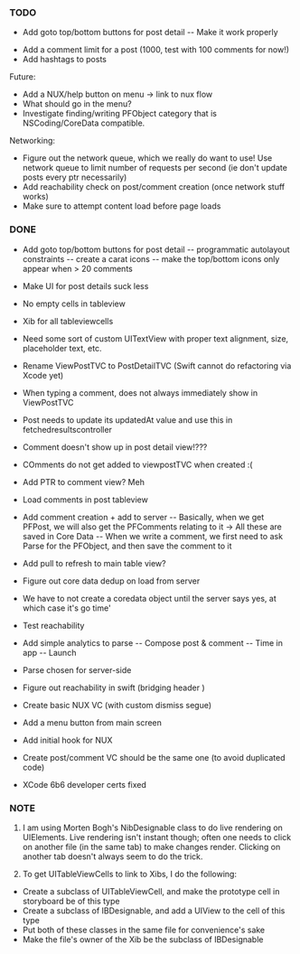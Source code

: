 ### TODO

- Add goto top/bottom buttons for post detail
-- Make it work properly

* Add a comment limit for a post (1000, test with 100 comments for now!)
* Add hashtags to posts

Future:
* Add a NUX/help button on menu -> link to nux flow
* What should go in the menu?
* Investigate finding/writing PFObject category that is NSCoding/CoreData compatible.

Networking:
* Figure out the network queue, which we really do want to use! Use network queue to limit number of requests per second (ie don't update posts every ptr necessarily)
* Add reachability check on post/comment creation (once network stuff works)
* Make sure to attempt content load before page loads

### DONE

- Add goto top/bottom buttons for post detail
-- programmatic autolayout constraints
-- create a carat icons
-- make the top/bottom icons only appear when > 20 comments

- Make UI for post details suck less
- No empty cells in tableview
- Xib for all tableviewcells
- Need some sort of custom UITextView with proper text alignment, size, placeholder text, etc.
- Rename ViewPostTVC to PostDetailTVC (Swift cannot do refactoring via Xcode yet)
- When typing a comment, does not always immediately show in ViewPostTVC
- Post needs to update its updatedAt value and use this in fetchedresultscontroller
- Comment doesn't show up in post detail view!???
- COmments do not get added to viewpostTVC when created :(
- Add PTR to comment view? Meh
- Load comments in post tableview
- Add comment creation + add to server
-- Basically, when we get PFPost, we will also get the PFComments relating to it -> All these are saved in Core Data
-- When we write a comment, we first need to ask Parse for the PFObject, and then save the comment to it
- Add pull to refresh to main table view?
- Figure out core data dedup on load from server
- We have to not create a coredata object until the server says yes, at which case it's go time'
- Test reachability
- Add simple analytics to parse
-- Compose post & comment
-- Time in app
-- Launch
- Parse chosen for server-side
- Figure out reachability in swift (bridging header )
- Create basic NUX VC (with custom dismiss segue)
- Add a menu button from main screen
- Add initial hook for NUX
- Create post/comment VC should be the same one (to avoid duplicated code)
- XCode 6b6 developer certs fixed

### NOTE

1) I am using Morten Bogh's NibDesignable class to do live rendering on UIElements. Live rendering isn't instant though; often one needs to click on another file (in the same tab) to make changes render. Clicking on another tab doesn't always seem to do the trick.

2) To get UITableViewCells to link to Xibs, I do the following:

* Create a subclass of UITableViewCell, and make the prototype cell in storyboard be of this type
* Create a subclass of IBDesignable, and add a UIView to the cell of this type
* Put both of these classes in the same file for convenience's sake
* Make the file's owner of the Xib be the subclass of IBDesignable
